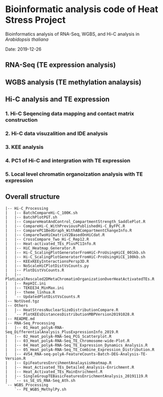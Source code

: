 # Bioinformatic analysis code of Heat Stress Project
Bioinformatics analysis of RNA-Seq, WGBS, and Hi-C analysis in *Arabidopsis thaliana*

Date: 2019-12-26

## RNA-Seq (TE expression analysis)

## WGBS analysis (TE methylation analaysis)

## Hi-C analysis and TE expression
### 1. Hi-C Seqencing data mapping and contact matrix construction
### 2. Hi-C data visuzalition and IDE analysis
### 3. KEE analysis
### 4. PC1 of Hi-C and intergration with TE expression
### 5. Local level chromatin organoization analysis with TE expression 

## Overall structure

```
|-- Hi-C_Processing
|   |-- BatchCompareHi-C_100K.sh
|   |-- BatchPlotPGT.sh
|   |-- CompareHeatAndControl_CompartmentStrength_SaddlePlot.R
|   |-- CompareHi-C_WithPreviousPublishedHi-C_ByFPC.R
|   |-- ComparePC1BedGraph_WithABCompartmentChangeInfo.R
|   |-- CompareTwoHiCmatrixV2BasedOnHiCdat.R
|   |-- CrossCompare_Two_Hi-C_Rep12.R
|   |-- Heat-activated_TEs_PlusPC1Info.R
|   |-- HiC_Heatmap_Generator.R
|   |-- Hi-C_ScalingPlotGeneratorFromHiC-ProUsingHiCE_001kb.sh
|   |-- Hi-C_ScalingPlotGeneratorFromHiC-ProUsingHiCE_100kb.sh
|   |-- KEExKEEyInteractionsPersp3D.R
|   |-- NoScaleHiCPlotDistVsCounts.py
|   |-- PlotDistVsCounts.R
|   |-- PlotLocalRescaled2DMetaChromatinOrganizationOverHeatActivatedTEs.R
|   |-- RepHIC.ini
|   |-- TEKEE34_MinMax.ini
|   |-- theme_linhua.R
|   `-- UpdatedPlotDistVsCounts.R
|-- NotUsed.tgz
|-- Others
|   |-- HeatStressNuclearSizeDistributionCompare.R
|   `-- PlotKEEsDistancesDistributionMBPVersion20191028.R
|-- README.md
|-- RNA-Seq_Processing
|   |-- 01_Heat_polyA-RNA-Seq_DifferentialAnalysis_PlusExpressionInfo_2019.R
|   |-- 02_Heat_polyA-RNA-Seq_PCG_Scatterplot.R
|   |-- 03_Heat_polyA-RNA-Seq_TE_Chromosome-wide-Plot.R
|   |-- 04_Heat_polyA-RNA-Seq_TE_Expression_Dynamics_Analysis.R
|   |-- 05_Heat_polyA-RNA-Seq_TE_Combine_Expression_Distribution.R
|   |-- 4VS4_RNA-seq-polyA-FeatureCounts-Batch-DEG-Analysis-TE-Version.R
|   |-- EpiFeaturesEnrcihmentAnalaysisHeatmap.R
|   |-- Heat_Activated_TEs_Detailed_Analysis-Enrichment.R
|   |-- Heat_Activated_TEs_MainEnrichment.R
|   |-- SingleGroupTEBasicFeaturesEnrichmentAnalysis_20191119.R
|   `-- ss_SE_US_RNA-Seq_Ath.sh
`-- WGBS_Processing
    `-- PE_WGBS_MethylPy.sh
```
